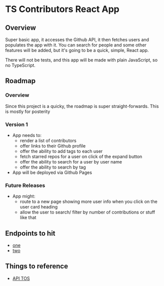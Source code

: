 # TS Contributors React App
## Overview
Super basic app, it accesses the Github API, it then fetches users and populates the app with it. You can search for people and some other features will be added, but it's going to be a quick, simple, React app.

There will not be tests, and this app will be made with plain JavaScript, so no TypeScript.

## Roadmap
### Overview
Since this project is a quicky, the roadmap is super straight-forwards. This is mostly for posterity

### Version 1
- App needs to:
  - render a list of contributors
  - offer links to their Github profile
  - offer the ability to add tags to each user
  - fetch starred repos for a user on click of the expand button
  - offer the ability to search for a user by user name
  - offer the ability to search by tag
- App will be deployed via Github Pages

### Future Releases
- App might:
  - route to a new page showing more user info when you click on the user card heading
  - allow the user to search/ filter by number of contributions or stuff like that

## Endpoints to hit
- [one](api.github.com/repos/microsoft/typescript/contributors)
- [two](api.github.com/users/:username/starred)

## Things to reference
- [API TOS](help.github.com/en/github/site-policy/github-terms-of-sertice#h-api-terms)